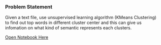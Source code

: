 ### Problem Statement

Given a text file, use unsupervised learning algorithm (KMeans Clustering) to find out top words in different cluster center and this can give us infomation on what kind of semantic represents each clusters.

[Open Notebook Here](https://github.com/ravichaubey/Learning-Algorithms/blob/main/Unsupervised%20Learning/4-Document%20Clustering/Document%20Clustering.ipynb)

